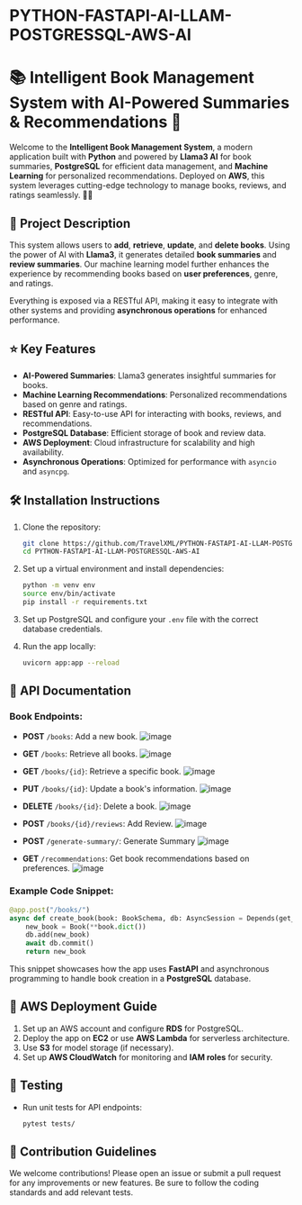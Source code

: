 # PYTHON-FASTAPI-AI-LLAM-POSTGRESSQL-AWS-AI

# 📚 Intelligent Book Management System with AI-Powered Summaries & Recommendations 🚀

Welcome to the **Intelligent Book Management System**, a modern application built with **Python** and powered by **Llama3 AI** for book summaries, **PostgreSQL** for efficient data management, and **Machine Learning** for personalized recommendations. Deployed on **AWS**, this system leverages cutting-edge technology to manage books, reviews, and ratings seamlessly. 📖✨

## 📝 Project Description

This system allows users to **add**, **retrieve**, **update**, and **delete books**. Using the power of AI with **Llama3**, it generates detailed **book summaries** and **review summaries**. Our machine learning model further enhances the experience by recommending books based on **user preferences**, genre, and ratings. 

Everything is exposed via a RESTful API, making it easy to integrate with other systems and providing **asynchronous operations** for enhanced performance.

## ⭐ Key Features

- **AI-Powered Summaries**: Llama3 generates insightful summaries for books.
- **Machine Learning Recommendations**: Personalized recommendations based on genre and ratings.
- **RESTful API**: Easy-to-use API for interacting with books, reviews, and recommendations.
- **PostgreSQL Database**: Efficient storage of book and review data.
- **AWS Deployment**: Cloud infrastructure for scalability and high availability.
- **Asynchronous Operations**: Optimized for performance with `asyncio` and `asyncpg`.

## 🛠️ Installation Instructions

1. Clone the repository:
   ```bash
   git clone https://github.com/TravelXML/PYTHON-FASTAPI-AI-LLAM-POSTGRESSQL-AWS-AI.git
   cd PYTHON-FASTAPI-AI-LLAM-POSTGRESSQL-AWS-AI
   ```

2. Set up a virtual environment and install dependencies:
   ```bash
   python -m venv env
   source env/bin/activate
   pip install -r requirements.txt
   ```

3. Set up PostgreSQL and configure your `.env` file with the correct database credentials.

4. Run the app locally:
   ```bash
   uvicorn app:app --reload
   ```

## 🔗 API Documentation

### Book Endpoints:
- **POST** `/books`: Add a new book.
  ![image](https://github.com/user-attachments/assets/29445278-c806-441b-b58e-5fc8ac456a2a)

- **GET** `/books`: Retrieve all books.
  ![image](https://github.com/user-attachments/assets/beb24d9a-fa1e-4cf4-a6e0-80cdba07a1b5)

- **GET** `/books/{id}`: Retrieve a specific book.
  ![image](https://github.com/user-attachments/assets/913a67c2-b20d-432d-af96-e6079a6bde0b)

- **PUT** `/books/{id}`: Update a book's information.
  ![image](https://github.com/user-attachments/assets/2d523a0b-2541-4c1f-9c29-f3a7cb0a2515)

- **DELETE** `/books/{id}`: Delete a book.
  ![image](https://github.com/user-attachments/assets/f3cf1b80-3cbb-44fe-a4b7-c0e7e4bfbab2)

- **POST** `/books/{id}/reviews`: Add Review.
  ![image](https://github.com/user-attachments/assets/9b5bfc30-241e-47cc-883a-7a7aa686d6c9)

- **POST** `/generate-summary/`: Generate Summary
  ![image](https://github.com/user-attachments/assets/480db59e-09ec-4dc4-8453-786ec83d40ac)

- **GET** `/recommendations`: Get book recommendations based on preferences.
  ![image](https://github.com/user-attachments/assets/cffcb373-68af-4655-9350-ab2994e27dbb)


### Example Code Snippet:

```python
@app.post("/books/")
async def create_book(book: BookSchema, db: AsyncSession = Depends(get_db)):
    new_book = Book(**book.dict())
    db.add(new_book)
    await db.commit()
    return new_book
```

This snippet showcases how the app uses **FastAPI** and asynchronous programming to handle book creation in a **PostgreSQL** database.

## 🚀 AWS Deployment Guide

1. Set up an AWS account and configure **RDS** for PostgreSQL.
2. Deploy the app on **EC2** or use **AWS Lambda** for serverless architecture.
3. Use **S3** for model storage (if necessary).
4. Set up **AWS CloudWatch** for monitoring and **IAM roles** for security.

## 🧪 Testing

- Run unit tests for API endpoints:
  ```bash
  pytest tests/
  ```

## 🤝 Contribution Guidelines

We welcome contributions! Please open an issue or submit a pull request for any improvements or new features. Be sure to follow the coding standards and add relevant tests.

